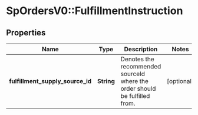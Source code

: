 # SpOrdersV0::FulfillmentInstruction

## Properties
Name | Type | Description | Notes
------------ | ------------- | ------------- | -------------
**fulfillment_supply_source_id** | **String** | Denotes the recommended sourceId where the order should be fulfilled from. | [optional] 

